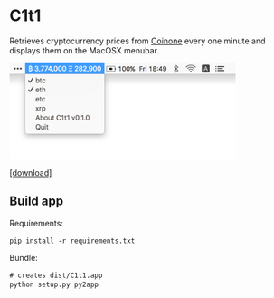 # C1t1

Retrieves cryptocurrency prices from [Coinone](http://coinone.co.kr) every one minute and displays them on the MacOSX menubar.

<img src="c1t1.png" width="400px">

[[download]](dist/c1t1_0.1.0.zip)

## Build app

Requirements:

    pip install -r requirements.txt

Bundle:

    # creates dist/C1t1.app
    python setup.py py2app
